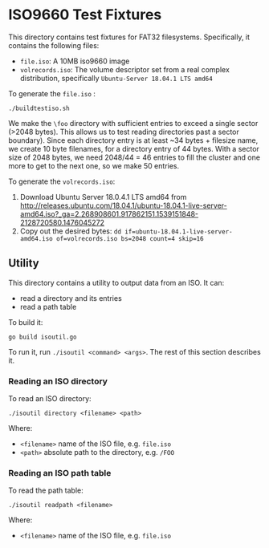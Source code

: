 # ISO9660 Test Fixtures
This directory contains test fixtures for FAT32 filesystems. Specifically, it contains the following files:

* `file.iso`: A 10MB iso9660 image
* `volrecords.iso`: The volume descriptor set from a real complex distribution, specifically `Ubuntu-Server 18.04.1 LTS amd64`

To generate the `file.iso` :


```
./buildtestiso.sh
```

We make the `\foo` directory with sufficient entries to exceed a single sector (>2048 bytes). This allows us to test reading directories past a sector boundary). Since each directory entry is at least ~34 bytes + filesize name, we create 10 byte filenames, for a directory entry of 44 bytes. With a sector size of 2048 bytes, we need 2048/44 = 46 entries to fill the cluster and one more to get to the next one, so we make 50 entries.

To generate the `volrecords.iso`:

1. Download Ubuntu Server 18.0.4.1 LTS amd64 from http://releases.ubuntu.com/18.04.1/ubuntu-18.04.1-live-server-amd64.iso?_ga=2.268908601.917862151.1539151848-2128720580.1476045272
2. Copy out the desired bytes: `dd if=ubuntu-18.04.1-live-server-amd64.iso of=volrecords.iso bs=2048 count=4 skip=16`

## Utility
This directory contains a utility to output data from an ISO. It can:

* read a directory and its entries
* read a path table

To build it:

```
go build isoutil.go
```

To run it, run `./isoutil <command> <args>`. The rest of this section describes it.

### Reading an ISO directory
To read an ISO directory:

```
./isoutil directory <filename> <path>
```

Where:
* `<filename>` name of the ISO file, e.g. `file.iso`
* `<path>` absolute path to the directory, e.g. `/FOO`

### Reading an ISO path table
To read the path table:

```
./isoutil readpath <filename>
```

Where:
* `<filename>` name of the ISO file, e.g. `file.iso`
